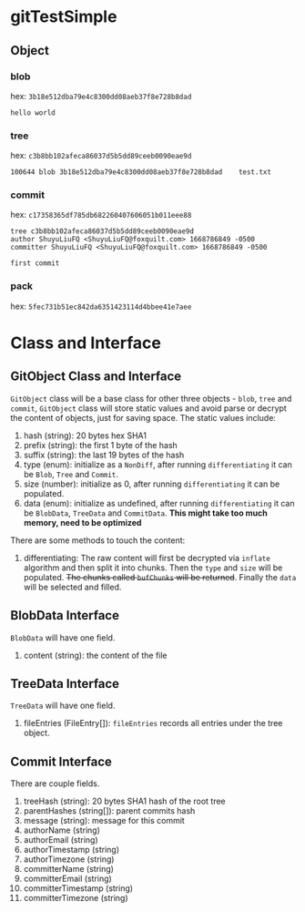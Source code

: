 # gitTestSimple
## Object
### blob
hex: `3b18e512dba79e4c8300dd08aeb37f8e728b8dad`

```
hello world
```

### tree
hex: `c3b8bb102afeca86037d5b5dd89ceeb0090eae9d`

```
100644 blob 3b18e512dba79e4c8300dd08aeb37f8e728b8dad	test.txt
```


### commit
hex: `c17358365df785db682260407606051b011eee88`

```
tree c3b8bb102afeca86037d5b5dd89ceeb0090eae9d
author ShuyuLiuFQ <ShuyuLiuFQ@foxquilt.com> 1668786849 -0500
committer ShuyuLiuFQ <ShuyuLiuFQ@foxquilt.com> 1668786849 -0500

first commit
```

### pack
hex: `5fec731b51ec842da6351423114d4bbee41e7aee`
# Class and Interface
## GitObject Class and Interface
`GitObject` class will be a base class for other three objects - `blob`, `tree` and `commit`, `GitObject` class will store static values and avoid parse or decrypt the content of objects, just for saving space.
The static values include:
1. hash (string): 20 bytes hex SHA1
2. prefix (string): the first 1 byte of the hash
3. suffix (string): the last 19 bytes of the hash
4. type (enum): initialize as a `NonDiff`, after running `differentiating` it can be `Blob`, `Tree` and `Commit`.
5. size (number): initialize as 0, after running `differentiating` it can be populated.
6. data (enum): initialize as undefined, after running `differentiating` it can be `BlobData`, `TreeData` and `CommitData`. **This might take too much memory, need to be optimized**

There are some methods to touch the content:
1. differentiating: The raw content will first be decrypted via `inflate` algorithm and then split it into chunks. Then the `type` and `size` will be populated. ~~The chunks called `bufChunks` will be returned~~. Finally the `data` will be selected and filled.

## BlobData Interface
`BlobData` will have one field.
1. content (string): the content of the file

## TreeData Interface
`TreeData` will have one field.
1. fileEntries (FileEntry[]): `fileEntries` records all entries under the tree object.

## Commit Interface
There are couple fields.
1. treeHash (string): 20 bytes SHA1 hash of the root tree
2. parentHashes (string[]): parent commits hash
3. message (string): message for this commit
4. authorName (string)
5. authorEmail (string)
6. authorTimestamp (string)
7. authorTimezone (string)
8. committerName (string)
9. committerEmail (string)
10. committerTimestamp (string)
11. committerTimezone (string)
